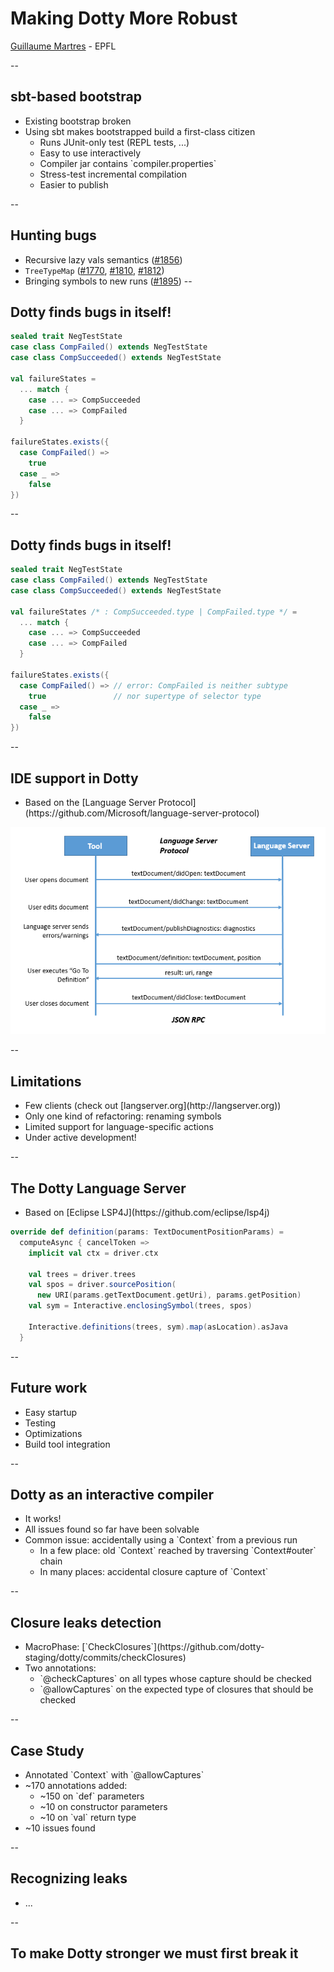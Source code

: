 # Making Dotty More Robust
[Guillaume Martres](http://guillaume.martres.me) - EPFL

<!-- .element: style="text-align: center !important" -->
--
## sbt-based bootstrap
- <!-- .element: class="fragment" --> Existing bootstrap broken
- <!-- .element: class="fragment" --> Using sbt makes bootstrapped build a first-class citizen
  - <!-- .element: class="fragment" --> Runs JUnit-only test (REPL tests, ...)
  - <!-- .element: class="fragment" --> Easy to use interactively
  - <!-- .element: class="fragment" --> Compiler jar contains `compiler.properties`
  - <!-- .element: class="fragment" --> Stress-test incremental compilation
  - <!-- .element: class="fragment" --> Easier to publish
--
## Hunting bugs
- Recursive lazy vals semantics ([#1856](https://github.com/lampepfl/dotty/issues/1856))
- `TreeTypeMap`
  ([#1770](https://github.com/lampepfl/dotty/pull/1770),
  [#1810](https://github.com/lampepfl/dotty/issues/1810),
  [#1812](https://github.com/lampepfl/dotty/issues/1812))
- Bringing symbols to new runs ([#1895](https://github.com/lampepfl/dotty/issues/1895))
-- <!-- .element: data-transition="slide-in"  -->
## Dotty finds bugs in itself!
``` scala
sealed trait NegTestState
case class CompFailed() extends NegTestState
case class CompSucceeded() extends NegTestState

val failureStates =
  ... match {
    case ... => CompSucceeded
    case ... => CompFailed
  }

failureStates.exists({
  case CompFailed() =>
    true
  case _ =>
    false
})
```
-- <!-- .element: data-transition="slide-out"  -->
## Dotty finds bugs in itself!
``` scala
sealed trait NegTestState
case class CompFailed() extends NegTestState
case class CompSucceeded() extends NegTestState

val failureStates /* : CompSucceeded.type | CompFailed.type */ =
  ... match {
    case ... => CompSucceeded
    case ... => CompFailed
  }

failureStates.exists({
  case CompFailed() => // error: CompFailed is neither subtype
    true               // nor supertype of selector type
  case _ =>
    false
})
```
--
## IDE support in Dotty
- <!-- .element: class="fragment" --> Based on the [Language Server Protocol](https://github.com/Microsoft/language-server-protocol)

![Language Server Protocol](images/lsp.png)
<!-- .element: class="fragment" -->

<!-- .element: style="text-align: center !important" -->
--
## Limitations
- <!-- .element: class="fragment" --> Few clients (check out [langserver.org](http://langserver.org))
- <!-- .element: class="fragment" --> Only one kind of refactoring: renaming symbols
- <!-- .element: class="fragment" --> Limited support for language-specific actions
- <!-- .element: class="fragment" --> Under active development!
--
## The Dotty Language Server
- <!-- .element: class="fragment" --> Based on [Eclipse LSP4J](https://github.com/eclipse/lsp4j)

``` scala
override def definition(params: TextDocumentPositionParams) =
  computeAsync { cancelToken =>
    implicit val ctx = driver.ctx

    val trees = driver.trees
    val spos = driver.sourcePosition(
      new URI(params.getTextDocument.getUri), params.getPosition)
    val sym = Interactive.enclosingSymbol(trees, spos)

    Interactive.definitions(trees, sym).map(asLocation).asJava
  }
```
<!-- .element: class="fragment" -->
--
## Future work
- <!-- .element: class="fragment" --> Easy startup
- <!-- .element: class="fragment" --> Testing
- <!-- .element: class="fragment" --> Optimizations
- <!-- .element: class="fragment" --> Build tool integration
--
## Dotty as an interactive compiler
- <!-- .element: class="fragment" --> It works!
- <!-- .element: class="fragment" --> All issues found so far have been solvable
- <!-- .element: class="fragment" --> Common issue: accidentally using a `Context` from a previous run
  - <!-- .element: class="fragment" --> In a few place: old `Context` reached by traversing `Context#outer` chain
  - <!-- .element: class="fragment" --> In many places: accidental closure capture of `Context`
--
## Closure leaks detection
- <!-- .element: class="fragment" --> MacroPhase: [`CheckClosures`](https://github.com/dotty-staging/dotty/commits/checkClosures)
- <!-- .element: class="fragment" --> Two annotations:
  - <!-- .element: class="fragment" --> `@checkCaptures` on all types whose capture should be checked
  - <!-- .element: class="fragment" --> `@allowCaptures` on the expected type of closures that should be checked
--
## Case Study
- <!-- .element: class="fragment" --> Annotated `Context` with `@allowCaptures`
- <!-- .element: class="fragment" --> ~170 annotations added:
  - <!-- .element: class="fragment" --> ~150 on `def` parameters
  - <!-- .element: class="fragment" --> ~10 on constructor parameters
  - <!-- .element: class="fragment" --> ~10 on `val` return type
- <!-- .element: class="fragment" --> ~10 issues found
--
## Recognizing leaks
- ...

--
## To make Dotty stronger we must first break it
